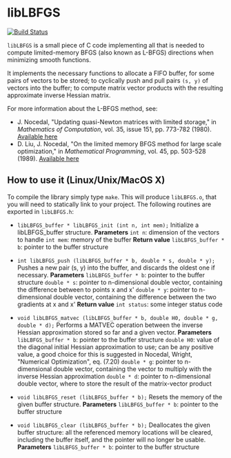 # libLBFGS

[![Build Status](https://travis-ci.org/lostella/libLBFGS.svg)](https://travis-ci.org/lostella/libLBFGS)

`libLBFGS` is a small piece of C code implementing all that is needed to compute
limited-memory BFGS (also known as L-BFGS) directions when minimizing smooth functions.

It implements the necessary functions to allocate a FIFO buffer, for some pairs of vectors to be stored;
to cyclically push and pull pairs `(s, y)` of vectors into the buffer; to compute matrix vector
products with the resulting approximate inverse Hessian matrix.

For more information about the L-BFGS method, see:

* J. Nocedal, "Updating quasi-Newton matrices with limited storage," in *Mathematics of Computation*, vol. 35, issue 151, pp. 773-782 (1980). [Available here](http://www.ams.org/journals/mcom/1980-35-151/S0025-5718-1980-0572855-7/)
* D. Liu, J. Nocedal, "On the limited memory BFGS method for large scale optimization," in *Mathematical Programming*, vol. 45, pp. 503-528 (1989). [Available here](http://link.springer.com/article/10.1007%2FBF01589116)

## How to use it (Linux/Unix/MacOS X)

To compile the library simply type `make`. This will produce `libLBFGS.o`, that you
will need to statically link to your project. The following routines are exported in `libLBFGS.h`:

* `libLBFGS_buffer * libLBFGS_init (int n, int mem);`
    Initialize a libLBFGS_buffer structure.
    **Parameters**
     `int n`: dimension of the vectors to handle
     `int mem`: memory of the buffer
    **Return value**
     `libLBFGS_buffer * b`: pointer to the buffer structure

* `int libLBFGS_push (libLBFGS_buffer * b, double * s, double * y);`
    Pushes a new pair (s, y) into the buffer, and discards the oldest one if necessary.
    **Parameters**
     `libLBFGS_buffer * b`: pointer to the buffer structure
     `double * s`: pointer to n-dimensional double vector, containing the difference between to points x and x'
     `double * y`: pointer to n-dimensional double vector, containing the difference between the two gradients at x and x'
    **Return value**
     `int status`: some integer status code

* `void libLBFGS_matvec (libLBFGS_buffer * b, double H0, double * g, double * d);`
    Performs a MATVEC operation between the inverse Hessian approximation stored so far and a given vector.
    **Parameters**
     `libLBFGS_buffer * b`: pointer to the buffer structure
     `double H0`: value of the diagonal initial Hessian approximation to use; can be any positive value, a good choice for this is suggested in Nocedal, Wright, "Numerical Optimization", eq. (7.20)
     `double * g`: pointer to n-dimensional double vector, containing the vector to multiply with the inverse Hessian approximation
     `double * d`: pointer to n-dimensional double vector, where to store the result of the matrix-vector product

* `void libLBFGS_reset (libLBFGS_buffer * b);`
    Resets the memory of the given buffer structure.
    **Parameters**
     `libLBFGS_buffer * b`: pointer to the buffer structure

* `void libLBFGS_clear (libLBFGS_buffer * b);`
    Deallocates the given buffer structure: all the referenced memory locations will be cleared, including the buffer itself, and the pointer will no longer be usable.
    **Parameters**
     `libLBFGS_buffer * b`: pointer to the buffer structure
